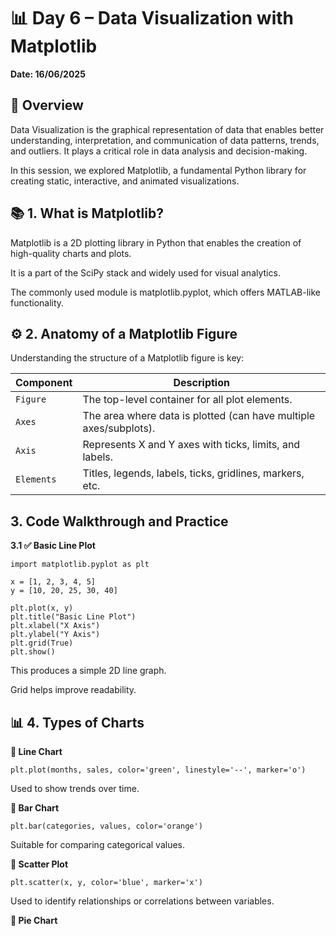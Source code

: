 # 📊 Day 6 – Data Visualization with Matplotlib

**Date: 16/06/2025**

## 📌 Overview

Data Visualization is the graphical representation of data that enables better understanding, interpretation, and communication of data patterns, trends, and outliers. It plays a critical role in data analysis and decision-making.

In this session, we explored Matplotlib, a fundamental Python library for creating static, interactive, and animated visualizations.

## 📚 1. What is Matplotlib?

Matplotlib is a 2D plotting library in Python that enables the creation of high-quality charts and plots.

It is a part of the SciPy stack and widely used for visual analytics.

The commonly used module is matplotlib.pyplot, which offers MATLAB-like functionality.

## ⚙️ 2. Anatomy of a Matplotlib Figure

Understanding the structure of a Matplotlib figure is key:

| Component  | Description                                                       |
| ---------- | ----------------------------------------------------------------- |
| `Figure`   | The top-level container for all plot elements.                    |
| `Axes`     | The area where data is plotted (can have multiple axes/subplots). |
| `Axis`     | Represents X and Y axes with ticks, limits, and labels.           |
| `Elements` | Titles, legends, labels, ticks, gridlines, markers, etc.          |

## 3. Code Walkthrough and Practice

**3.1 ✅ Basic Line Plot**
```
import matplotlib.pyplot as plt

x = [1, 2, 3, 4, 5]
y = [10, 20, 25, 30, 40]

plt.plot(x, y)
plt.title("Basic Line Plot")
plt.xlabel("X Axis")
plt.ylabel("Y Axis")
plt.grid(True)
plt.show()
```
This produces a simple 2D line graph.

Grid helps improve readability.

## 📊 4. Types of Charts

**🔹 Line Chart**
```
plt.plot(months, sales, color='green', linestyle='--', marker='o')
```
Used to show trends over time.

**🔹 Bar Chart**
```
plt.bar(categories, values, color='orange')
```
Suitable for comparing categorical values.

**🔹 Scatter Plot**
```
plt.scatter(x, y, color='blue', marker='x')
```
Used to identify relationships or correlations between variables.

**🔹 Pie Chart**












